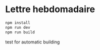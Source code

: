 # Lettre hebdomadaire

```sh
npm install
npm run dev
npm run build
```


test for automatic building
